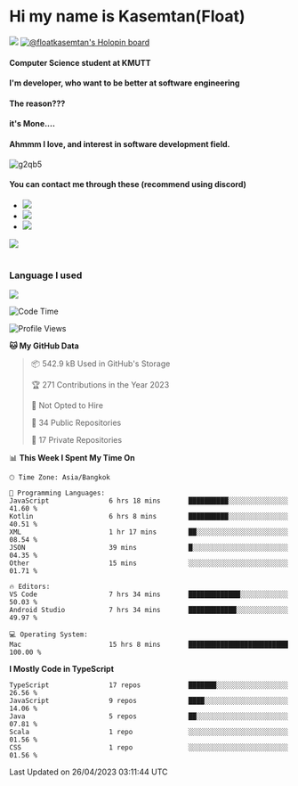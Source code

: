# Hi my name is Kasemtan(Float)
![](https://64.media.tumblr.com/9c2a8f831efe8da556ffbf89cebb52c9/b86c1ab833a37e32-93/s1280x1920/d000dc22f75df64be2bc150f5fa69c4f6df6bb07.gifv)
[![@floatkasemtan's Holopin board](https://holopin.me/floatkasemtan)](https://holopin.io/@floatkasemtan)
#### Computer Science student at KMUTT
#### I'm developer, who want to be better at software engineering
#### The reason???
#### it's Mone.... 
#### Ahmmm I love, and interest in software development field.
![g2qb5](https://user-images.githubusercontent.com/69688279/175812510-9235eaf7-72f7-40d3-b163-56efa9aa5c6b.gif)

#### You can contact me through these (recommend using discord)
- [![](https://img.shields.io/badge/Discord-5865F2?logo=Discord&logoColor=white)](https://discordapp.com/users/278155096225742848)
- [![](https://img.shields.io/badge/Facebook-1877F2?logo=facebook&logoColor=white)](https://www.facebook.com/float.teavasirichokchai/)
- [![](https://img.shields.io/badge/linkedin-0A66C2?logo=linkedin&logoColor=white)](https://www.linkedin.com/in/floatkasemtan/)

[![](https://github-readme-stats.vercel.app/api?username=FloatKasemtan&show_icons=true&theme=nightowl)]()
#
### Language I used
[![](https://github-readme-stats.vercel.app/api/top-langs/?username=FloatKasemtan&layout=compact&theme=nightowl)]()
<!--START_SECTION:waka-->
![Code Time](http://img.shields.io/badge/Code%20Time-1%2C083%20hrs%2056%20mins-blue)

![Profile Views](http://img.shields.io/badge/Profile%20Views-4-blue)

**🐱 My GitHub Data** 

> 📦 542.9 kB Used in GitHub's Storage 
 > 
> 🏆 271 Contributions in the Year 2023
 > 
> 🚫 Not Opted to Hire
 > 
> 📜 34 Public Repositories 
 > 
> 🔑 17 Private Repositories 
 > 
📊 **This Week I Spent My Time On** 

```text
🕑︎ Time Zone: Asia/Bangkok

💬 Programming Languages: 
JavaScript               6 hrs 18 mins       ██████████░░░░░░░░░░░░░░░   41.60 % 
Kotlin                   6 hrs 8 mins        ██████████░░░░░░░░░░░░░░░   40.51 % 
XML                      1 hr 17 mins        ██░░░░░░░░░░░░░░░░░░░░░░░   08.54 % 
JSON                     39 mins             █░░░░░░░░░░░░░░░░░░░░░░░░   04.35 % 
Other                    15 mins             ░░░░░░░░░░░░░░░░░░░░░░░░░   01.71 % 

🔥 Editors: 
VS Code                  7 hrs 34 mins       █████████████░░░░░░░░░░░░   50.03 % 
Android Studio           7 hrs 34 mins       ████████████░░░░░░░░░░░░░   49.97 % 

💻 Operating System: 
Mac                      15 hrs 8 mins       █████████████████████████   100.00 % 
```

**I Mostly Code in TypeScript** 

```text
TypeScript               17 repos            ███████░░░░░░░░░░░░░░░░░░   26.56 % 
JavaScript               9 repos             ████░░░░░░░░░░░░░░░░░░░░░   14.06 % 
Java                     5 repos             ██░░░░░░░░░░░░░░░░░░░░░░░   07.81 % 
Scala                    1 repo              ░░░░░░░░░░░░░░░░░░░░░░░░░   01.56 % 
CSS                      1 repo              ░░░░░░░░░░░░░░░░░░░░░░░░░   01.56 % 
```




 Last Updated on 26/04/2023 03:11:44 UTC
<!--END_SECTION:waka-->
<!--
**FloatKasemtan/FloatKasemtan** is a ✨ _special_ ✨ repository because its `README.md` (this file) appears on your GitHub profile.

Here are some ideas to get you started:

- 🔭 I’m currently working on ...
- 🌱 I’m currently learning ...
- 👯 I’m looking to collaborate on ...
- 🤔 I’m looking for help with ...
- 💬 Ask me about ...
- 📫 How to reach me: ...
- 😄 Pronouns: ...
- ⚡ Fun fact: ...
-->
